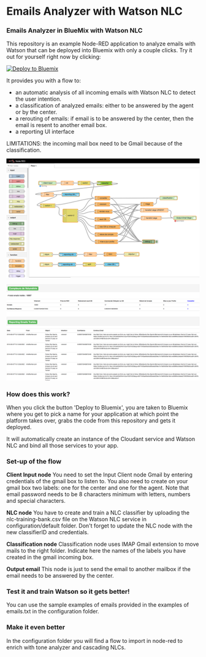 Emails Analyzer with Watson NLC
====================================

### Emails Analyzer in BlueMix with Watson NLC

This repository is an example Node-RED application to analyze emails with Watson that can be deployed into Bluemix with only a couple clicks. Try it out for yourself right now by clicking:

[![Deploy to Bluemix](https://bluemix.net/deploy/button.png)](https://bluemix.net/deploy?repository=https://github.com/edevregille/emails-analyzer.git)

It provides you with a flow to:
- an automatic analysis of all incoming emails with Watson NLC to detect the user intention.
- a classification of analyzed emails: either to be answered by the agent or by the center.
- a rerouting of emails: if email is to be answered by the center, then the email is resent to another email box.
- a reporting UI interface

LIMITATIONS: the incoming mail box need to be Gmail because of the classification.

![node-red flow](/public/images/node-flow.png?raw=true "Flow Node-Red")

![Reporting](/public/images/reporting.png?raw=true "Reporting UI")


### How does this work?

When you click the button 'Deploy to Bluemix', you are taken to Bluemix where you get to pick a name
for your application at which point the platform takes over, grabs the code from
this repository and gets it deployed.

It will automatically create an instance of the Cloudant service and Watson NLC and bind all those services to your app.

### Set-up of the flow

**Client Input node**
You need to set the Input Client node Gmail by entering credentials of the gmail box to listen to. You also need to create on your gmail box two labels: one for the center and one for the agent.
Note that email password needs to be 8 characters minimum with letters, numbers and special characters.

**NLC node**
You have to create and train a NLC classifier by uploading the nlc-training-bank.csv file on the Watson NLC service in configuration/default folder.
Don't forget to update the NLC node with the new classifierID and credentials.

**Classification node**
Classification node uses IMAP Gmail extension to move mails to the right folder. Indicate here the names of the labels you have created in the gmail incoming box.

**Output email**
This node is just to send the email to another mailbox if the email needs to be answered by the center.

### Test it and train Watson so it gets better!
You can use the sample examples of emails provided in the examples of emails.txt in the configuration folder.

### Make it even better
In the configuration folder you will find a flow to import in node-red to enrich with tone analyzer and cascading NLCs.
